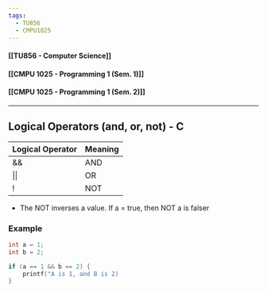 ```yaml
---
tags:
  - TU856
  - CMPU1025
---
```

#### [[TU856 - Computer Science]]
#### [[CMPU 1025 - Programming 1 (Sem. 1)]]
#### [[CMPU 1025 - Programming 1 (Sem. 2)]]

---

## Logical Operators (and, or, not) - C

| Logical Operator | Meaning |
| ---------------- | ------- |
| &&               | AND     |
| \|\|             | OR      |
| !                | NOT     |
-  The NOT inverses a value. If a = true, then NOT a is falser

### Example
``` c
int a = 1;
int b = 2;

if (a == 1 && b == 2) {
	printf("A is 1, and B is 2)
}
```